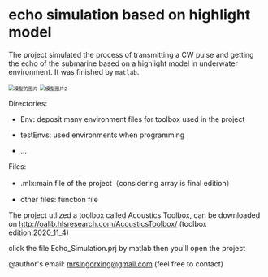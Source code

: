 # echo simulation based on highlight model

The project simulated the process of transmitting a CW pulse and getting the echo of the submarine based on a highlight model in underwater environment. It was finished by `matlab`. 

<img src="..\pics\模型的图片.png" alt="模型的图片" style="zoom:67%;" />

<img src="..\pics\模型图片2.png" alt="模型图片2" style="zoom:67%;" />

Directories:

- Env: deposit many environment files for toolbox used in the project

- testEnvs: used environments when programming

- ...

Files:

- .mlx:main file of the project（considering array is final edition）

- other files: function file

The project utlized a toolbox called Acoustics Toolbox, can be downloaded on
http://oalib.hlsresearch.com/AcousticsToolbox/ (toolbox edition:2020_11_4)

click the file Echo_Simulation.prj by matlab then you'll open the project

@author's email: mrsingorxing@gmail.com (feel free to contact)